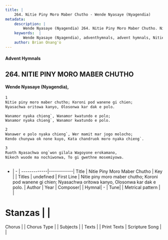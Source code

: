```yaml
---
title: |
    264. Nitie Piny Moro Maber Chutho - Wende Nyasaye (Nyagendia)
metadata:
    description: |
        Wende Nyasaye (Nyagendia) 264. Nitie Piny Moro Maber Chutho. Nitie piny moro maber chutho; Koroni pod wanene gi chien; Nyasachwa oritowa kanyo, Olosonwa kar dak e polo.  Wanamor nyaka chieng`, Wanamor kwatundo e polo; Wanamor nyaka chieng`, Wanamor kwatundo e polo.  
    keywords:  |
        Wende Nyasaye (Nyagendia), adventhymnals, advent hymnals, Nitie Piny Moro Maber Chutho, Nitie piny moro maber chutho; Koroni pod wanene gi chien; Nyasachwa oritowa kanyo, Olosonwa kar dak e polo.. 
    author: Brian Onang'o
---
```


#### Advent Hymnals
## 264. NITIE PINY MORO MABER CHUTHO
####  Wende Nyasaye (Nyagendia),

```txt
1
Nitie piny moro maber chutho; Koroni pod wanene gi chien;
Nyasachwa oritowa kanyo, Olosonwa kar dak e polo.

Wanamor nyaka chieng`, Wanamor kwatundo e polo;
Wanamor nyaka chieng`, Wanamor kwatundo e polo.

2
Wanawer e polo nyaka chieng`, Wer mamit mar jogo molocho;
Kendo chunywa ok none kuyo, Kata chandruok moro nyaka chieng`.

3
Ruoth Nyasachwa ong`won gilala Wagoyone erokamano,
Nikech wuode ma nochiwonwa, To gi gwethne mosemiyowa.



```

- |   -  |
-------------|------------|
Title | Nitie Piny Moro Maber Chutho |
Key |  |
Titles | undefined |
First Line | Nitie piny moro maber chutho; Koroni pod wanene gi chien; Nyasachwa oritowa kanyo, Olosonwa kar dak e polo. |
Author | 
Year | 
Composer| |
Hymnal|  - |
Tune|  |
Metrical pattern | |
# Stanzas |  |
Chorus |  |
Chorus Type |  |
Subjects | |
Texts |  |
Print Texts | 
Scripture Song |  |
    

